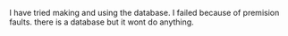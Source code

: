 I have tried making and using the database. I failed because of premision faults. there is a database but it wont do anything. 
